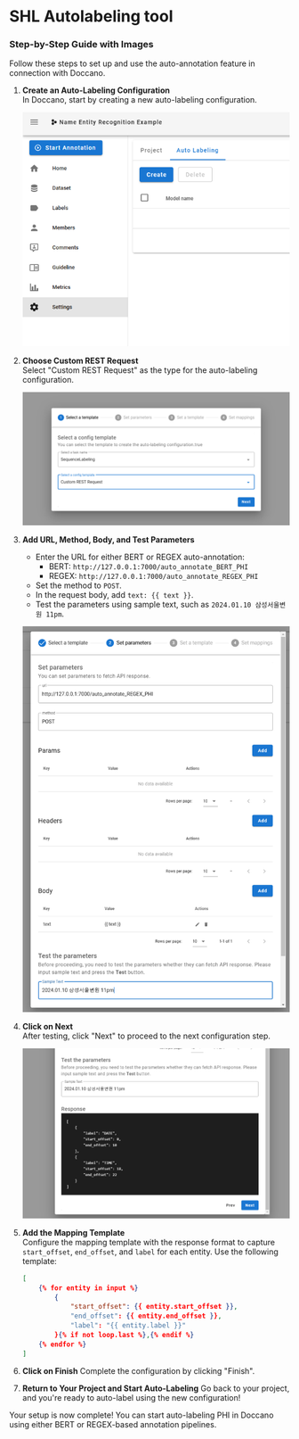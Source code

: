 # SHL Autolabeling tool

### Step-by-Step Guide with Images

Follow these steps to set up and use the auto-annotation feature in connection with Doccano.

1. **Create an Auto-Labeling Configuration**  
   In Doccano, start by creating a new auto-labeling configuration.

   ![Step 1: Create an Auto-Labeling Configuration](./assets/1.png)

2. **Choose Custom REST Request**  
   Select "Custom REST Request" as the type for the auto-labeling configuration.

   ![Step 2: Choose Custom REST Request](./assets/2.png)

3. **Add URL, Method, Body, and Test Parameters**

   - Enter the URL for either BERT or REGEX auto-annotation:
     - BERT: `http://127.0.0.1:7000/auto_annotate_BERT_PHI`
     - REGEX: `http://127.0.0.1:7000/auto_annotate_REGEX_PHI`
   - Set the method to `POST`.
   - In the request body, add `text: {{ text }}`.
   - Test the parameters using sample text, such as `2024.01.10 삼성서울변원 11pm`.

   ![Step 3: Add URL, Method, Body, and Test Parameters](./assets/3.png)

4. **Click on Next**  
   After testing, click "Next" to proceed to the next configuration step.

   ![Step 4: Click on Next](./assets/4.png)

5. **Add the Mapping Template**  
   Configure the mapping template with the response format to capture `start_offset`, `end_offset`, and `label` for each entity. Use the following template:

   ```json
   [
       {% for entity in input %}
           {
               "start_offset": {{ entity.start_offset }},
               "end_offset": {{ entity.end_offset }},
               "label": "{{ entity.label }}"
           }{% if not loop.last %},{% endif %}
       {% endfor %}
   ]
   ```

6. **Click on Finish**
   Complete the configuration by clicking "Finish".

7. **Return to Your Project and Start Auto-Labeling**
   Go back to your project, and you're ready to auto-label using the new configuration!

Your setup is now complete! You can start auto-labeling PHI in Doccano using either BERT or REGEX-based annotation pipelines.
